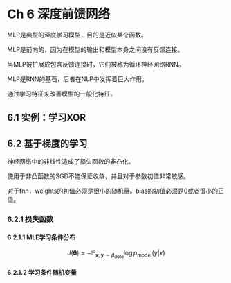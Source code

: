 # Ch 6 深度前馈网络

MLP是典型的深度学习模型，目的是近似某个函数。

MLP是前向的，因为在模型的输出和模型本身之间没有反馈连接。

当MLP被扩展成包含反馈连接时，它们被称为循环神经网络RNN。

MLP是RNN的基石，后者在NLP中发挥着巨大作用。

通过学习特征来改善模型的一般化特征。

## 6.1 实例：学习XOR

## 6.2 基于梯度的学习

神经网络中的非线性造成了损失函数的非凸化。

使用于非凸函数的SGD不能保证收敛，并且对于参数初值非常敏感。

对于fnn，weights的初值必须是很小的随机量。bias的初值必须是0或者很小的正值。

### 6.2.1 损失函数

#### 6.2.1.1 MLE学习条件分布

$$
J(\pmb\theta)=-\mathbb{E}_{\pmb x,\pmb y\sim\hat p_{data}}\log p_{\text{model}}(y|x)
$$

#### 6.2.1.2 学习条件随机变量





